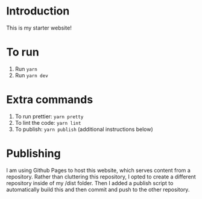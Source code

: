 # Introduction

This is my starter website!

# To run

1. Run `yarn`
2. Run `yarn dev`

# Extra commands

1. To run prettier: `yarn pretty`
2. To lint the code: `yarn lint`
3. To publish: `yarn publish` (additional instructions below)

# Publishing

I am using Github Pages to host this website, which serves content from a repository.
Rather than cluttering this repository, I opted to create a different repository inside of my /dist folder. Then I added a publish script to automatically build this and then commit and push to the other repository.
